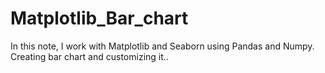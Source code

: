 # Matplotlib_Bar_chart
In this note, I work with Matplotlib and Seaborn using Pandas and Numpy. Creating bar chart and customizing it..
